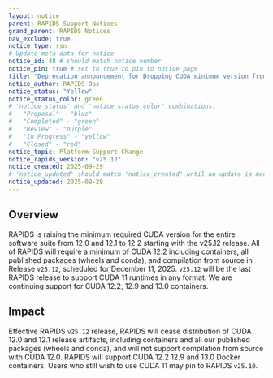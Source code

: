 ```yaml
---
layout: notice
parent: RAPIDS Support Notices
grand_parent: RAPIDS Notices
nav_exclude: true
notice_type: rsn
# Update meta-data for notice
notice_id: 48 # should match notice number
notice_pin: true # set to true to pin to notice page
title: "Deprecation announcement for Dropping CUDA minimum version from 12.0 and 12.1 to 12.2 in v25.12"
notice_author: RAPIDS Ops
notice_status: "Yellow"
notice_status_color: green
# 'notice_status' and 'notice_status_color' combinations:
#   "Proposal" - "blue"
#   "Completed" - "green"
#   "Review" - "purple"
#   "In Progress" - "yellow"
#   "Closed" - "red"
notice_topic: Platform Support Change
notice_rapids_version: "v25.12"
notice_created: 2025-09-29
# 'notice_updated' should match 'notice_created' until an update is made
notice_updated: 2025-09-29
---
```


## Overview

RAPIDS is raising the minimum required CUDA version for the entire software suite from 12.0 and 12.1 to 12.2 starting with the v25.12 release.  All of RAPIDS will require a minimum of CUDA 12.2 including containers, all published packages (wheels and conda), and compilation from source in Release `v25.12`, scheduled for December 11, 2025. `v25.12` will be the last RAPIDS release to support CUDA 11 runtimes in any format. We are continuing support for CUDA 12.2, 12.9 and 13.0 containers.

## Impact

Effective RAPIDS `v25.12` release, RAPIDS will cease distribution of CUDA 12.0 and 12.1 release artifacts, including containers and all our published packages (wheels and conda), and will not support compilation from source with CUDA 12.0.
RAPIDS will support CUDA 12.2 12.9 and 13.0 Docker containers.
Users who still wish to use CUDA 11 may pin to RAPIDS `v25.10`.
